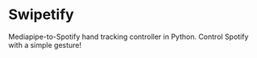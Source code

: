 # Swipetify
Mediapipe-to-Spotify hand tracking controller in Python. Control Spotify with a simple gesture!
